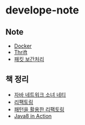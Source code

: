 # develope-note

## Note

* [Docker]
* [Thrift]
* [패킷 보간처리]

## 책 정리

* [자바 네트워크 소녀 네티]
* [리팩토링]
* [패턴을 활용한 리팩토링]
* [Java8 in Action]

[Docker]: https://github.com/YonghoChoi/develope-note/blob/master/md/Docker.md
[Thrift]: https://github.com/YonghoChoi/develope-note/blob/master/md/Thrift.md
[패킷 보간처리]: https://github.com/YonghoChoi/develope-note/blob/master/md/패킷동기화.md
[자바 네트워크 소녀 네티]: https://github.com/YonghoChoi/develope-note/blob/master/md/netty/README.md
[리팩토링]: https://github.com/YonghoChoi/develope-note/blob/master/md/Refactoring/README.md
[패턴을 활용한 리팩토링]: https://github.com/YonghoChoi/develope-note/blob/master/md/Refactoring-to-patterns/README.md
[Java8 in Action]: https://github.com/YonghoChoi/develope-note/blob/master/md/Java8-in-Action/README.md
[D3.js]: https://github.com/YonghoChoi/develope-note/blob/master/md/D3.js/README.md
[Spring4.0 프로그래밍]: https://github.com/YonghoChoi/develope-note/blob/master/md/Spring4.0-Programming/README.md
